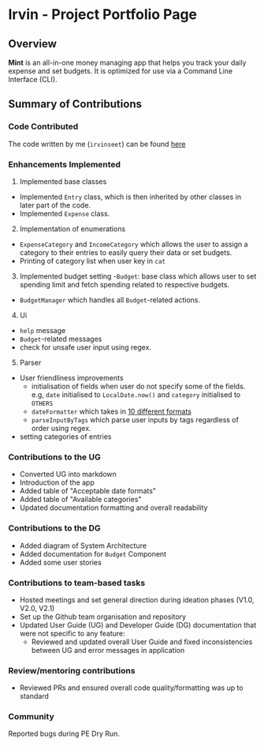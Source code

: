 # Irvin - Project Portfolio Page

## Overview

**Mint** is an all-in-one money managing app that helps you track your daily expense and set budgets. It is optimized
for use via a Command Line Interface (CLI).

## Summary of Contributions

### Code Contributed

The code written by me (`irvinseet`) can be
found [here](https://nus-cs2113-ay2122s1.github.io/tp-dashboard/?search=irvinseet&sort=groupTitle&sortWithin=title&since=2021-09-25&timeframe=commit&mergegroup=&groupSelect=groupByRepos&breakdown=false)

### Enhancements Implemented

1. Implemented base classes

- Implemented `Entry` class, which is then inherited by other classes in later part of the code.
- Implemented `Expense` class.

2. Implementation of enumerations

- `ExpenseCategory` and `IncomeCategory` which allows the user to assign a category to their entries to easily query
  their data or set budgets.
- Printing of category list when user key in `cat`

3. Implemented budget setting -`Budget`: base class which allows user to set spending limit and fetch spending related
   to respective budgets.

- `BudgetManager` which handles all `Budget`-related actions.

4. Ui

- `help` message
- `Budget`-related messages
- check for unsafe user input using regex.

5. Parser

- User friendliness improvements
    - initialisation of fields when user do not specify some of the fields. e.g, `date` initialised to `LocalDate.now()`
      and `category` initialised to `OTHERS`
    - `dateFormatter` which takes
      in [10 different formats](https://github.com/AY2122S1-CS2113T-W11-2/tp/blob/master/docs/UserGuide.md#acceptable-date-formats)
    - `parseInputByTags` which parse user inputs by tags regardless of order using regex.
- setting categories of entries

### Contributions to the UG

- Converted UG into markdown
- Introduction of the app
- Added table of "Acceptable date formats"
- Added table of "Available categories"
- Updated documentation formatting and overall readability

### Contributions to the DG

- Added diagram of System Architecture
- Added documentation for `Budget` Component
- Added some user stories

### Contributions to team-based tasks

- Hosted meetings and set general direction during ideation phases (V1.0, V2.0, V2.1)
- Set up the Github team organisation and repository
- Updated User Guide (UG) and Developer Guide (DG) documentation that were not specific to any feature:
    - Reviewed and updated overall User Guide and fixed inconsistencies between UG and error messages in application


### Review/mentoring contributions

- Reviewed PRs and ensured overall code quality/formatting was up to standard

### Community
Reported bugs during PE Dry Run.